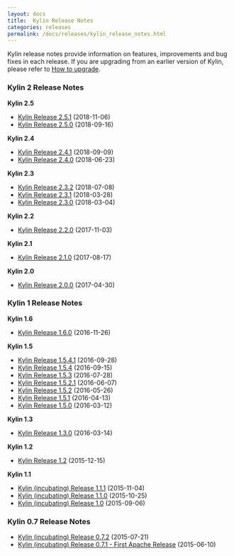 ```yaml
---
layout: docs
title:  Kylin Release Notes
categories: releases
permalink: /docs/releases/kylin_release_notes.html
---
```



Kylin release notes provide information on features, improvements and bug fixes in each release. If you are upgrading from an earlier version of Kylin, please refer to [How to upgrade](/docs/howto/howto_upgrade.html).



### Kylin 2 Release Notes

**Kylin 2.5**

- [Kylin Release 2.5.1](/docs/releases/kylin_release_2_5_1.html) (2018-11-06)
- [Kylin Release 2.5.0](/docs/releases/kylin_release_2_5_0.html) (2018-09-16)


**Kylin 2.4**

- [Kylin Release 2.4.1](/docs/releases/kylin_release_2_4_1.html) (2018-09-09)
- [Kylin Release 2.4.0](/docs/releases/kylin_release_2_4_0.html) (2018-06-23)


**Kylin 2.3**

- [Kylin Release 2.3.2](/docs/releases/kylin_release_2_3_2.html) (2018-07-08)
- [Kylin Release 2.3.1](/docs/releases/kylin_release_2_3_1.html) (2018-03-28)
- [Kylin Release 2.3.0](/docs/releases/kylin_release_2_3_0.html) (2018-03-04)


**Kylin 2.2**

- [Kylin Release 2.2.0](/docs/releases/kylin_release_2_2_0.html) (2017-11-03)


**Kylin 2.1**

- [Kylin Release 2.1.0](/docs/releases/kylin_release_2_1_0.html) (2017-08-17)


**Kylin 2.0**

- [Kylin Release 2.0.0](/docs/releases/kylin_release_2_1_0.html) (2017-04-30)



### Kylin 1 Release Notes


**Kylin 1.6**

- [Kylin Release 1.6.0](/docs/releases/kylin_release_1_6_0.html) (2016-11-26)


**Kylin 1.5**

- [Kylin Release 1.5.4.1](/docs/releases/kylin_release_1_5_4_1.html) (2016-09-28)
- [Kylin Release 1.5.4](/docs/releases/kylin_release_1_5_4.html) (2016-09-15)
- [Kylin Release 1.5.3](/docs/releases/kylin_release_1_5_3.html) (2016-07-28)
- [Kylin Release 1.5.2.1](/docs/releases/kylin_release_1_5_2_1.html) (2016-06-07)
- [Kylin Release 1.5.2](/docs/releases/kylin_release_1_5_2.html) (2016-05-26)
- [Kylin Release 1.5.1](/docs/releases/kylin_release_1_5_1.html) (2016-04-13)
- [Kylin Release 1.5.0](/docs/releases/kylin_release_1_5_0.html) (2016-03-12)


**Kylin 1.3**

- [Kylin Release 1.3.0](/docs/releases/kylin_release_1_3_0.html) (2016-03-14)


**Kylin 1.2**

- [Kylin Release 1.2](/docs/releases/kylin_release_1_2.html) (2015-12-15)


**Kylin 1.1**

- [Kylin (incubating) Release 1.1.1](/docs/releases/kylin_release_1_1_1.html) (2015-11-04)
- [Kylin (incubating) Release 1.1.0](/docs/releases/kylin_release_1_1_0.html) (2015-10-25)
- [Kylin (incubating) Release 1.0](/docs/releases/kylin_release_1_0.html) (2015-09-06)



### Kylin 0.7 Release Notes

- [Kylin (incubating) Release 0.7.2](/docs/releases/kylin_release_0_7_2.html) (2015-07-21)
- [Kylin (incubating) Release 0.7.1 - First Apache Release](/docs/releases/kylin_release_0_7_1.html) (2015-06-10) 

